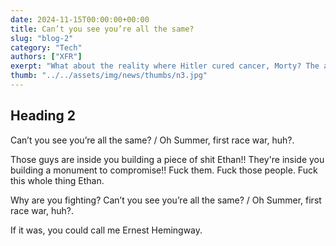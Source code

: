 ```yaml
---
date: 2024-11-15T00:00:00+00:00
title: Can’t you see you’re all the same?
slug: "blog-2"
category: "Tech"
authors: ["XFR"]
exerpt: "What about the reality where Hitler cured cancer, Morty? The answer is: Don't think about it."
thumb: "../../assets/img/news/thumbs/n3.jpg"
---
```


## Heading 2

Can’t you see you’re all the same? / Oh Summer, first race war, huh?.

Those guys are inside you building a piece of shit Ethan!! They're inside you building a monument to compromise!! Fuck them. Fuck those people. Fuck this whole thing Ethan.

Why are you fighting? Can’t you see you’re all the same? / Oh Summer, first race war, huh?.

If it was, you could call me Ernest Hemingway.
